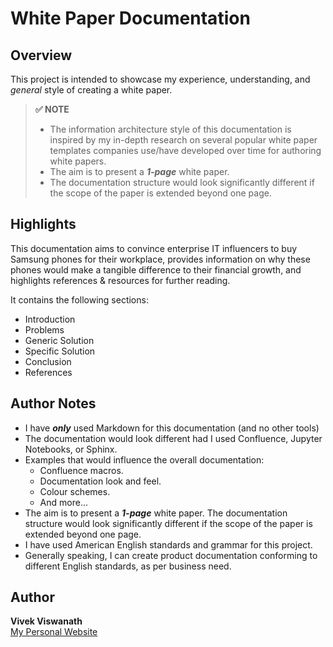 # White Paper Documentation  



## Overview

This project is intended to showcase my experience, understanding, and _general_ style of creating a white paper. 


> **✅ NOTE** 
> * The information architecture style of this documentation is inspired by my in-depth research on several popular white paper templates companies use/have developed over time for authoring white papers. 
> * The aim is to present a ***1-page*** white paper.
> * The documentation structure would look significantly different if the scope of the paper is extended beyond one page.



## Highlights

This documentation aims to convince enterprise IT influencers to buy Samsung phones for their workplace, provides information on why these phones would make a tangible difference to their financial growth, and highlights references & resources for further reading.

It contains the following sections:
* Introduction
* Problems
* Generic Solution
* Specific Solution
* Conclusion
* References



## Author Notes

* I have ***only*** used Markdown for this documentation (and no other tools)
* The documentation would look different had I used Confluence, Jupyter Notebooks, or Sphinx. 
* Examples that would influence the overall documentation:
  * Confluence macros.
  * Documentation look and feel.
  * Colour schemes.
  * And more...
* The aim is to present a ***1-page*** white paper. The documentation structure would look significantly different if the scope of the paper is extended beyond one page.
* I have used American English standards and grammar for this project. 
* Generally speaking, I can create product documentation conforming to different English standards, as per business need.



## Author

**Vivek Viswanath**  
[My Personal Website](https://vivekviswa.squarespace.com/)


